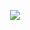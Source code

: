          
<p align="center">
  <a href="https://github.com/anuraghazra/github-readme-stats">
    <img src="https://github-readme-stats.vercel.app/api/top-langs/?username=bashlui&size_weight=0.5&count_weight=0.5&theme=midnight-purple&hide=html,scss,cmake,css,shell&layout=donut&hide_border=true&hide_title=true">
  </a>      
</p>
            


